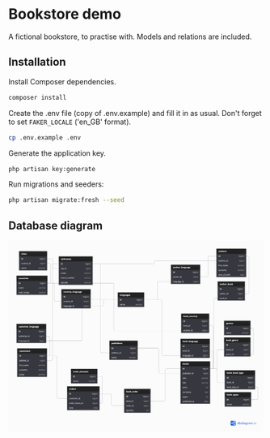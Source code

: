 # Bookstore demo

A fictional bookstore, to practise with. Models and relations are included.

## Installation
Install Composer dependencies.
```sh
composer install
```

Create the .env file (copy of .env.example) and fill it in as usual. Don't forget to set `FAKER_LOCALE` ('en_GB' format).
```sh
cp .env.example .env
```

Generate the application key.
```sh
php artisan key:generate
```

Run migrations and seeders:
```sh
php artisan migrate:fresh --seed
```

## Database diagram

![Database diagram](database-diagram.png)
